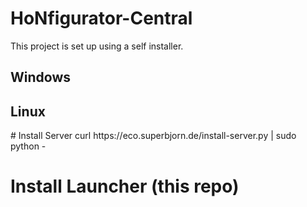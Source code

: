 # HoNfigurator-Central
This project is set up using a self installer.

## Windows
<installer here>

## Linux
<installer here>
# Install Server
curl https://eco.superbjorn.de/install-server.py | sudo python -

# Install Launcher (this repo)
